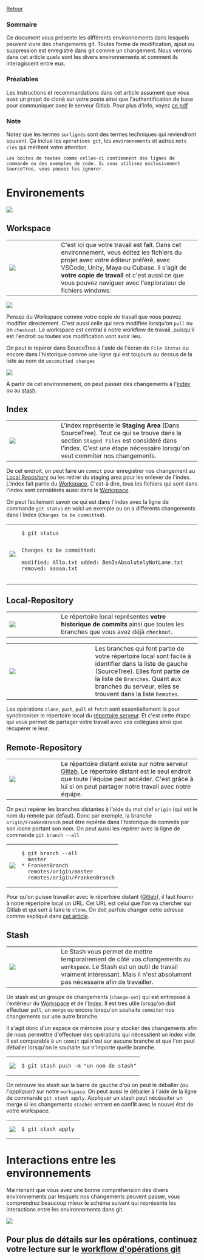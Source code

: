 [Retour](home)

### Sommaire

Ce document vous présente les différents environnements dans lesquels peuvent vivre des changements git. Toutes forme de modification, ajout ou suppression est enregistré dans git comme un changement. Nous verrons dans cet article quels sont les divers environnements et comment ils interagissent entre eux.

### Préalables

Les instructions et recommandations dans cet article assument que vous avez un projet de cloné sur votre poste ainsi que l'authentification de base pour communiquer avec le serveur Gitlab. Pour plus d'info, voyez [ce pdf](pdf/sarbakan_sourcetree.pdf)

### Note

Notez que les termes `surlignés` sont des termes techniques qui reviendront souvent. Ça inclue les `opérations git`, les `environnements` et autres `mots clés` qui méritent votre attention.

```
Les boites de textes comme celles-ci contiennent des lignes de commande ou des exemples de code. Si vous utilisez exclusivement SourceTree, vous pouvez les ignorer.
```

# Environements

![](img/workflow/environments.jpg)

## Workspace

<table><tr>
<td width="120px">
	<img src="img/workflow/icons-workspace.jpg"/>
</td>
<td>
C'est ici que votre travail est fait. Dans cet environnement, vous éditez les fichiers du projet avec votre éditeur préféré, avec VSCode, Unity, Maya ou Cubase. Il s'agit de <b>votre copie de travail</b> et c'est aussi ce que vous pouvez naviguer avec l'explorateur de fichiers windows: 
</td>
</tr></table>


![](img/workflow/windows-explorer.jpg)

Pensez du Workspace comme votre copie de travail que vous pouvez modifier directement. C'est aussi celle qui sera modifiée lorsqu'on `pull` ou on `checkout`. Le workspace est central à notre workflow de travail, puisqu'il est l'endroit ou toutes vos modification vont avoir lieu. 

On peut le repérer dans SourceTree à l'aide de l'écran de `File Status` ou encore dans l'historique comme une ligne qui est toujours au dessus de la liste au nom de `uncomitted changes`

![](img/workflow/uncommited-changes.jpg)

À partir de cet environnement, on peut passer des changements à l'[index](#index) ou au [stash](#stash).

## Index

<table><tr>
<td width="120px">
	<img src="img/workflow/icons-index.jpg"/>
</td>
<td>
L'index représente le <b>Staging Area</b> (Dans SourceTree). Tout ce qui se trouve dans la section <code>Staged Files</code> est considéré dans l'index. C'est une étape nécessaire lorsqu'on veut commiter nos changements.
</td>
</tr></table>


De cet endroit, on peut faire un `commit` pour enregistrer nos changement au [Local Repository](#local-repository) ou les retirer du staging area pour les enlever de l'index. L'index fait partie du [Workspace](#workspace). C'est-à dire, tous les fichiers qui sont dans l'index sont considérés aussi dans le [Workspace](#workspace).

On peut facilement savoir ce qui est dans l'index avec la ligne de commande `git status` en voici un exemple ou on a différents changements dans l'index (`Changes to be committed`).

<table><tr>
<td>
	<img src="img/workflow/staging-area.jpg"/>
</td>
<td style="height:100%;">
<pre class="code highlight js-syntax-highlight shell monokai" v-pre="true" lang="shell"><code>$ git status 

Changes to be committed:  
modified:   Allo.txt
added:      BenIsAbsolutelyNotLame.txt
removed:    aaaaa.txt
</code></pre>
</td>
</tr></table>

## Local-Repository

<table><tr>
<td width="120px">
	<img src="img/workflow/icons-local-repo.jpg"/>
</td>
<td>
Le répertoire local représentes <b>votre historique de commits</b> ainsi que toutes les branches que vous avez déjà <code>checkout</code>.
</td>
</tr></table>

<table><tr>
<td width="210px">
	<img src="img/workflow/checkout.jpg"/>
</td>
<td>
Les branches qui font partie de votre répertoire local sont facile à identifier dans la liste de gauche (SourceTree). Elles font partie de la liste de <code>Branches</code>. Quant aux branches du serveur, elles se trouvent dans la liste <code>Remotes</code>.
</td>
</tr></table>

Les opérations `clone`, `push`, `pull` et `fetch` sont essentiellement là pour synchroniser le répertoire local du [répertoire serveur](#remote-repository). Et c'est cette étape qui vous permet de partager votre travail avec vos collègues ainsi que récupérer le leur.

## Remote-Repository

<table><tr>
<td width="120px">
	<img src="img/workflow/icons-remote-repo.jpg"/>
</td>
<td>
Le répertoire distant existe sur notre serveur <a href="https://git.sarbakan.com">Gitlab</a>. Le répertoire distant est le seul endroit que toute l'équipe peut accéder. C'est grâce à lui si on peut partager notre travail avec notre équipe.
</td>
</tr></table>

On peut repérer les branches distantes à l'aide du mot clef `origin` (qui est le nom du remote par défaut). Donc par exemple, la branche `origin/FrankenBranch` peut être repérée dans l'historique de commits par son icone portant son nom. On peut aussi les repérer avec la ligne de commande `git branch --all`

<table><tr>
<td>
	<img src="img/workflow/commit-history.jpg"/>
</td>
<td style="height:100%;">
<pre class="code highlight js-syntax-highlight shell monokai" v-pre="true" lang="shell"><code>$ git branch --all
  master
* FrankenBranch
  remotes/origin/master
  remotes/origin/FrankenBranch
</code></pre>
</td>
</tr></table>

Pour qu'on puisse travailler avec le répertoire distant ([Gitlab](https://git.sarbakan.com)), il faut fournir à notre répertoire local un URL. Cet URL est celui que l'on va chercher sur Gitlab et qui sert à faire le `clone`. On doit parfois changer cette adresse comme expliqué dans [cet article](change-remote-url).

## Stash

<table><tr>
<td width="120px">
	<img src="img/workflow/icons-stash.jpg"/>
</td>
<td>Le Stash vous permet de mettre temporairement de côté vos changements au <code>workspace</code>. Le Stash est un outil de travail vraiment intéressant. Mais il n'est absolument pas nécessaire afin de travailler.
</td>
</tr></table>

Un stash est un groupe de changements (`change-set`) qui est entreposé à l'extérieur du [Workspace](#workspace) et de l'[Index](#index). Il est très utile lorsqu'on doit effectuer `pull`, un `merge` ou encore lorsqu'on souhaite `commiter` nos changements sur une autre branche. 

Il s'agit donc d'un espace de mémoire pour y stocker des changements afin de nous permettre d'effectuer des opérations qui nécessitent un index vide. Il est comparable à un `commit` qui n'est sur aucune branche et que l'on peut déballer lorsqu'on le souhaite sur n'importe quelle branche.

<table><tr>
<td>
	<img src="img/operations/stash.jpg"/>
</td>
<td>
<pre style="height:100%;" class="code highlight js-syntax-highlight shell monokai" v-pre="true" lang="shell"><code>$ git stash push -m "un nom de stash"</code>
</pre>
</td>
</tr></table>

On retrouve les stash sur la barre de gauche d'où on peut le déballer *(ou l'appliquer)* sur notre `workspace`. On peut aussi le déballer à l'aide de la ligne de commande `git stash apply`. Appliquer un stash peut nécéssiter un merge si les changements `stashés` entrent en conflit avec le nouvel état de votre workspace. 

<table><tr>
<td>
	<img src="img/workflow/stash-list.jpg"/>
</td>
<td>
<pre style="height:100%;" class="code highlight js-syntax-highlight shell monokai" v-pre="true" lang="shell"><code>$ git stash apply </code>
</pre>
</td>
</tr></table>

# Interactions entre les environnements

Maintenant que vous avez une bonne compréhension des divers environnements par lesquels nos changements peuvent passer, vous comprendrez beaucoup mieux le schéma suivant qui représente les interactions entre les environnements dans git.

![](img/workflow/commands-workflow-reworked.png)

## Pour plus de détails sur les opérations, continuez votre lecture sur le [workflow d'opérations git](git-workflow)
